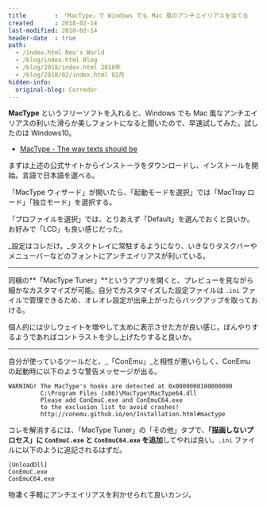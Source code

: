 ```yaml
---
title        : 「MacType」で Windows でも Mac 風のアンチエイリアスを当てる
created      : 2018-02-14
last-modified: 2018-02-14
header-date  : true
path:
  - /index.html Neo's World
  - /blog/index.html Blog
  - /blog/2018/index.html 2018年
  - /blog/2018/02/index.html 02月
hidden-info:
  original-blog: Corredor
---
```


**MacType** というフリーソフトを入れると、Windows でも Mac 風なアンチエイリアスの利いた滑らか美しフォントになると聞いたので、早速試してみた。試したのは Windows10。

- [MacType - The way texts should be](http://www.mactype.net/)

まずは上述の公式サイトからインストーラをダウンロードし、インストールを開始。言語で日本語を選べる。

「MacType ウィザード」が開いたら、「起動モードを選択」では「MacTray ロード」「独立モード」を選択する。

「プロファイルを選択」では、とりあえず「Default」を選んでおくと良いか。お好みで「LCD」も良い感じだった。

_設定はコレだけ。_タスクトレイに常駐するようになり、いきなりタスクバーやメニューバーなどのフォントにアンチエイリアスが利いている。

---

同梱の**「MacType Tuner」**というアプリを開くと、プレビューを見ながら細かなカスタマイズが可能。自分でカスタマイズした設定ファイルは `.ini` ファイルで管理できるため、オレオレ設定が出来上がったらバックアップを取っておける。

個人的には少しウェイトを増やして太めに表示させた方が良い感じ。ぼんやりするようであればコントラストを少し上げたりすると良いか。

---

自分が使っているツールだと、_「ConEmu」_と相性が悪いらしく、ConEmu の起動時に以下のような警告メッセージが出る。

```
WARNING! The MacType's hooks are detected at 0x0000000180000000
         C:\Program Files (x86)\MacType\MacType64.dll
         Please add ConEmuC.exe and ConEmuC64.exe
         to the exclusion list to avoid crashes!
         http://conemu.github.io/en/Installation.html#mactype
```

コレを解消するには、「MacType Tuner」の「その他」タブで、**「描画しないプロセス」に `ConEmuC.exe` と `ConEmuC64.exe` を追加**してやれば良い。`.ini` ファイルに以下のように追記されるはずだ。

```properties
[UnloadDll]
ConEmuC.exe
ConEmuC64.exe
```

物凄く手軽にアンチエイリアスを利かせられて良いカンジ。
